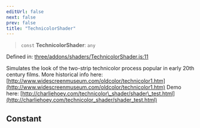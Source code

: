```yaml
---
editUrl: false
next: false
prev: false
title: "TechnicolorShader"
---
```


> `const` **TechnicolorShader**: `any`

Defined in: [three/addons/shaders/TechnicolorShader.js:11](https://github.com/DefinitelyMaybe/three-i18n/blob/fa57b79433d1c349ffb23a78727299c8d4190136/three/addons/shaders/TechnicolorShader.js#L11)

Simulates the look of the two-strip technicolor process popular in early 20th century films.
More historical info here: [http://www.widescreenmuseum.com/oldcolor/technicolor1.htm](http://www.widescreenmuseum.com/oldcolor/technicolor1.htm)
Demo here: [http://charliehoey.com/technicolor\_shader/shader\_test.html](http://charliehoey.com/technicolor_shader/shader_test.html)

## Constant
